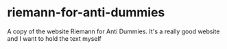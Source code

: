 # riemann-for-anti-dummies
A copy of the website Riemann for Anti Dummies. It's a really good website and I want to hold the text myself
